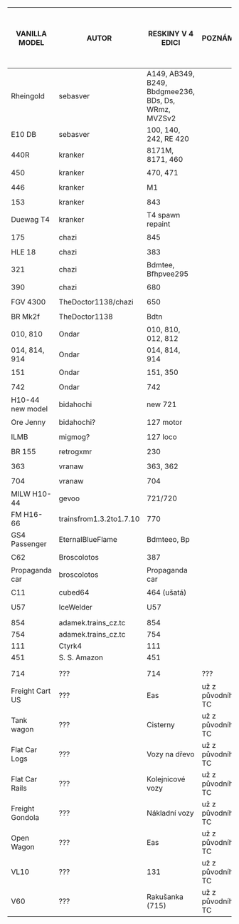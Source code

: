 | VANILLA MODEL	   | AUTOR	                  | RESKINY V 4 EDICI                                    | POZNÁMKA          | VÝSLEDEK ❓-nevyřešeno/❌-zakázáno/✅-povoleno |
|------------------|-------------------------|------------------------------------------------------|-------------------| --- |
| Rheingold        | sebasver                | A149, AB349, B249, Bbdgmee236, BDs, Ds, WRmz, MVZSv2 |                   | ❓ |
| E10 DB           | sebasver                | 100, 140, 242, RE 420                                |                   | ❓ |
| 440R             | kranker                 | 8171M, 8171, 460                                     |                   | ❓ |
| 450              | kranker                 | 470, 471                                             |                   | ❓ |
| 446              | kranker                 | M1                                                   |                   | ❓ |
| 153              | kranker                 | 843                                                  |                   | ❓ |
| Duewag T4        | kranker                 | T4 spawn repaint                                     |                   | ❓ |
| 175              | chazi                   | 845                                                  |                   | ❓ |
| HLE 18           | chazi                   | 383                                                  |                   | ❓ |
| 321              | chazi                   | Bdmtee, Bfhpvee295                                   |                   | ❓ |
| 390              | chazi                   | 680                                                  |                   | ❓ |
| FGV 4300         | TheDoctor1138/chazi     | 650                                                  |                   | ❓ |
| BR Mk2f          | TheDoctor1138           | Bdtn                                                 |                   | ❓ |
| 010, 810         | Ondar                   | 010, 810, 012, 812                                   |                   | ❓ |
| 014, 814, 914    | Ondar                   | 014, 814, 914                                        |                   | ❓ |
| 151              | Ondar                   | 151, 350                                             |                   | ❓ |
| 742              | Ondar                   | 742                                                  |                   | ❓ |
| H10-44 new model | bidahochi               | new 721                                              |                   | ❓ |
| Ore Jenny        | bidahochi?              | 127 motor                                            |                   | ❓ |
| ILMB             | migmog?                 | 127 loco                                             |                   | ❓ |
| BR 155           | retrogxmr               | 230                                                  |                   | ❓ |
| 363              | vranaw                  | 363, 362                                             |                   | ❓ |
| 704              | vranaw                  | 704                                                  |                   | ❓ |
| MILW H10-44      | gevoo                   | 721/720                                              |                   | ❓ |
| FM H16-66        | trainsfrom1.3.2to1.7.10 | 770                                                  |                   | ❓ |
| GS4 Passenger    | EternalBlueFlame        | Bdmteeo, Bp                                          |                   | ❓ |
| C62              | Broscolotos             | 387                                                  |                   | ❓ |
| Propaganda car   | broscolotos             | Propaganda car                                       |                   | ❓ |
| C11              | cubed64                 | 464 (ušatá)                                          |                   | ❓ |
| U57              | IceWelder               | U57                                                  |                   | ❓ |
|                  |                         |                                                      |                   | |
| 854              | adamek.trains_cz.tc     | 854                                                  |                   | ✅ |
| 754              | adamek.trains_cz.tc     | 754                                                  |                   | ✅ |
| 111              | Ctyrk4                  | 111                                                  |                   | ✅ |
| 451              | S. S. Amazon            | 451                                                  |                   | ✅ |
|                  |                         |                                                      |                   | |
| 714              | ???                     | 714                                                  | ???               | ❓ |
| Freight Cart US  | ???                     | Eas                                                  | už z původního TC | ❓ |
| Tank wagon       | ???                     | Cisterny                                             | už z původního TC | ❓ |
| Flat Car Logs    | ???                     | Vozy na dřevo                                        | už z původního TC | ❓ |
| Flat Car Rails   | ???                     | Kolejnicové vozy                                     | už z původního TC | ❓ |
| Freight Gondola  | ???                     | Nákladní vozy                                        | už z původního TC | ❓ |
| Open Wagon       | ???                     | Eas                                                  | už z původního TC | ❓ |
| VL10             | ???                     | 131                                                  | už z původního TC | ❓ |
| V60              | ???                     | Rakušanka (715)                                      | už z původního TC | ❓ |
